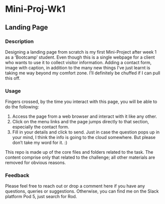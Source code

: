 # Mini-Proj-Wk1

## Landing Page

### Description
Designing a landing page from scratch is my first Mini-Project after week 1 as a ‘Bootcamp’ student. Even though this is a single webpage for a client who wants to use it to collect visitor information.  Adding a contact form, image with caption, in addition to the many new things I’ve just learnt is taking me way beyond my comfort zone. I’ll definitely be chuffed if I can pull this off.

### Usage
Fingers crossed, by the time you interact with this page, you will be able to do the following:
  1.	Access the page from a web browser and interact with it like any other.
  2.	Click on the menu links and the page jumps directly to that section, especially the contact form.
  3.	Fill in your details and click to send. Just in case the question pops up in your mind, I think the info is going to the cloud somewhere. But please don’t take my word for it. :)

This repo is made up of the core files and folders related to the task.  The content comprise only that related to the challenge; all other materials are removed for obvious reasons.

### Feedback
Please feel free to reach out or drop a comment here if you have any questions, queries or suggestions. Otherwise, you can find me on the Slack platform Pod 5, just search for Rod.
